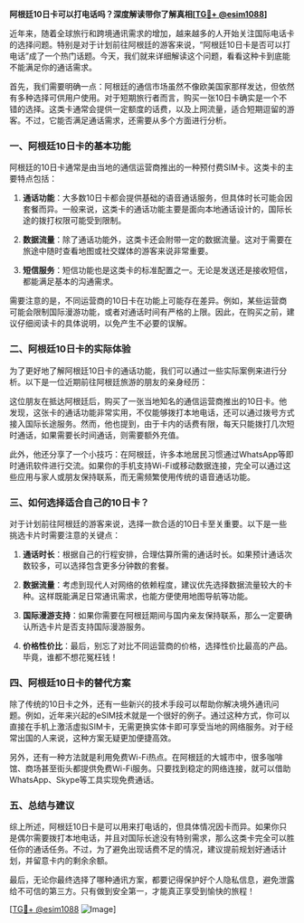 **阿根廷10日卡可以打电话吗？深度解读带你了解真相[[TG💪+ @esim1088](https://t.me/s/esim1088)]**

近年来，随着全球旅行和跨境通讯需求的增加，越来越多的人开始关注国际电话卡的选择问题。特别是对于计划前往阿根廷的游客来说，“阿根廷10日卡是否可以打电话”成了一个热门话题。今天，我们就来详细解读这个问题，看看这种卡到底能不能满足你的通话需求。

首先，我们需要明确一点：阿根廷的通信市场虽然不像欧美国家那样发达，但依然有多种选择可供用户使用。对于短期旅行者而言，购买一张10日卡确实是一个不错的选择。这类卡通常会提供一定额度的话费，以及上网流量，适合短期逗留的游客。不过，它能否满足通话需求，还需要从多个方面进行分析。

### **一、阿根廷10日卡的基本功能**

阿根廷的10日卡通常是由当地的通信运营商推出的一种预付费SIM卡。这类卡的主要特点包括：

1. **通话功能**：大多数10日卡都会提供基础的语音通话服务，但具体时长可能会因套餐而异。一般来说，这类卡的通话功能主要是面向本地通话设计的，国际长途的拨打权限可能受到限制。
   
2. **数据流量**：除了通话功能外，这类卡还会附带一定的数据流量。这对于需要在旅途中随时查看地图或社交媒体的游客来说非常重要。

3. **短信服务**：短信功能也是这类卡的标准配置之一。无论是发送还是接收短信，都能满足基本的沟通需求。

需要注意的是，不同运营商的10日卡在功能上可能存在差异。例如，某些运营商可能会限制国际漫游功能，或者对通话时间有严格的上限。因此，在购买之前，建议仔细阅读卡的具体说明，以免产生不必要的误解。

### **二、阿根廷10日卡的实际体验**

为了更好地了解阿根廷10日卡的通话功能，我们可以通过一些实际案例来进行分析。以下是一位近期前往阿根廷旅游的朋友的亲身经历：

这位朋友在抵达阿根廷后，购买了一张当地知名的通信运营商推出的10日卡。他发现，这张卡的通话功能非常实用，不仅能够拨打本地电话，还可以通过拨号方式接入国际长途服务。然而，他也提到，由于卡内的话费有限，每天只能拨打几次短时通话，如果需要长时间通话，则需要额外充值。

此外，他还分享了一个小技巧：在阿根廷，许多本地居民习惯通过WhatsApp等即时通讯软件进行交流。如果你的手机支持Wi-Fi或移动数据连接，完全可以通过这些应用与家人或朋友保持联系，而无需频繁使用传统的语音通话功能。

### **三、如何选择适合自己的10日卡？**

对于计划前往阿根廷的游客来说，选择一款合适的10日卡至关重要。以下是一些挑选卡片时需要注意的关键点：

1. **通话时长**：根据自己的行程安排，合理估算所需的通话时长。如果预计通话次数较多，可以选择包含更多分钟数的套餐。

2. **数据流量**：考虑到现代人对网络的依赖程度，建议优先选择数据流量较大的卡种。这样既能满足日常通讯需求，也能方便使用地图导航等功能。

3. **国际漫游支持**：如果你需要在阿根廷期间与国内亲友保持联系，那么一定要确认所选卡片是否支持国际漫游服务。

4. **价格性价比**：最后，别忘了对比不同运营商的价格，选择性价比最高的产品。毕竟，谁都不想花冤枉钱！

### **四、阿根廷10日卡的替代方案**

除了传统的10日卡之外，还有一些新兴的技术手段可以帮助你解决境外通讯问题。例如，近年来兴起的eSIM技术就是一个很好的例子。通过这种方式，你可以直接在手机上激活虚拟SIM卡，无需更换实体卡即可享受当地的网络服务。对于经常出国的人来说，这种方案无疑更加便捷高效。

另外，还有一种方法就是利用免费Wi-Fi热点。在阿根廷的大城市中，很多咖啡馆、商场甚至街头都提供免费Wi-Fi服务。只要找到稳定的网络连接，就可以借助WhatsApp、Skype等工具实现免费通话。

### **五、总结与建议**

综上所述，阿根廷10日卡是可以用来打电话的，但具体情况因卡而异。如果你只是偶尔需要拨打本地电话，并且对国际长途没有特别需求，那么这类卡完全可以胜任你的通话任务。不过，为了避免出现话费不足的情况，建议提前规划好通话计划，并留意卡内的剩余余额。

最后，无论你最终选择了哪种通讯方案，都要记得保护好个人隐私信息，避免泄露给不可信的第三方。只有做到安全第一，才能真正享受到愉快的旅程！

[[TG💪+ @esim1088](https://t.me/s/esim1088) ![Image](https://i.postimg.cc/4NQfJmqS/Snipaste-2025-05-13-00-14-12.png)]